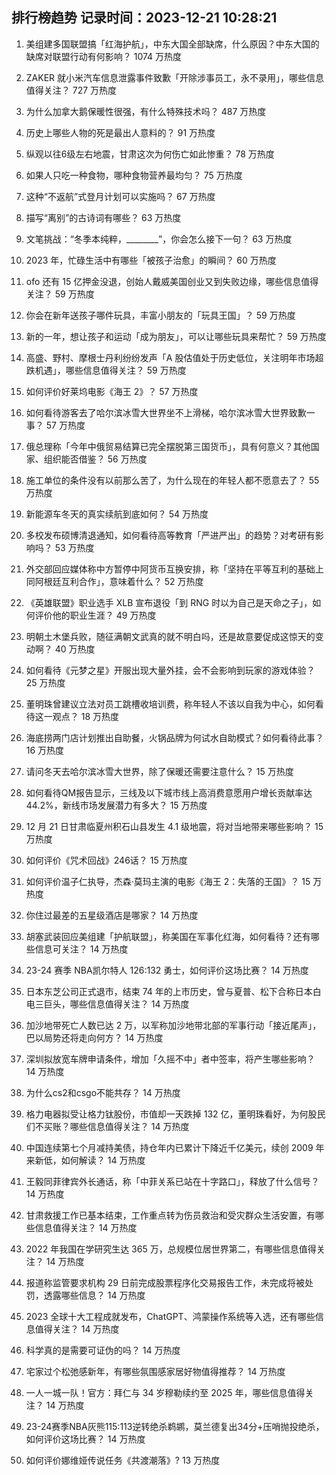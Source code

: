 
## 排行榜趋势 记录时间：2023-12-21 10:28:21
  
  1. 美组建多国联盟搞「红海护航」，中东大国全部缺席，什么原因？中东大国的缺席对联盟行动有何影响？ 1074 万热度
    
  2. ZAKER 就小米汽车信息泄露事件致歉「开除涉事员工，永不录用」，哪些信息值得关注？ 727 万热度
    
  3. 为什么加拿大鹅保暖性很强，有什么特殊技术吗？ 487 万热度
    
  4. 历史上哪些人物的死是最出人意料的？ 91 万热度
    
  5. 纵观以往6级左右地震，甘肃这次为何伤亡如此惨重？ 78 万热度
    
  6. 如果人只吃一种食物，哪种食物营养最均匀？ 75 万热度
    
  7. 这种“不返航”式登月计划可以实施吗？ 67 万热度
    
  8. 描写“离别”的古诗词有哪些？ 63 万热度
    
  9. 文笔挑战：“冬季本纯粹，________”，你会怎么接下一句？ 63 万热度
    
  10. 2023 年，忙碌生活中有哪些「被孩子治愈」的瞬间？ 60 万热度
    
  11. ofo 还有 15 亿押金没退，创始人戴威美国创业又到失败边缘，哪些信息值得关注？ 59 万热度
    
  12. 你会在新年送孩子哪件玩具，丰富小朋友的「玩具王国」？ 59 万热度
    
  13. 新的一年，想让孩子和运动「成为朋友」，可以让哪些玩具来帮忙？ 59 万热度
    
  14. 高盛、野村、摩根士丹利纷纷发声「A 股估值处于历史低位，关注明年市场超跌机遇」，哪些信息值得关注？ 59 万热度
    
  15. 如何评价好莱坞电影《海王 2》？ 57 万热度
    
  16. 如何看待游客去了哈尔滨冰雪大世界坐不上滑梯，哈尔滨冰雪大世界致歉一事？ 57 万热度
    
  17. 俄总理称「今年中俄贸易结算已完全摆脱第三国货币」，具有何意义？其他国家、组织能否借鉴？ 56 万热度
    
  18. 施工单位的条件没有以前那么苦了，为什么现在的年轻人都不愿意去了？ 55 万热度
    
  19. 新能源车冬天的真实续航到底如何？ 54 万热度
    
  20. 多校发布硕博清退通知，如何看待高等教育「严进严出」的趋势？对考研有影响吗？ 53 万热度
    
  21. 外交部回应媒体称中方暂停中阿货币互换安排，称「坚持在平等互利的基础上同阿根廷互利合作」，意味着什么？ 52 万热度
    
  22. 《英雄联盟》职业选手 XLB 宣布退役「到 RNG 时以为自己是天命之子」，如何评价他的职业生涯？ 49 万热度
    
  23. 明朝土木堡兵败，随征满朝文武真的就不明白吗，还是故意要促成这惊天的变动啊？ 40 万热度
    
  24. 如何看待《元梦之星》开服出现大量外挂，会不会影响到玩家的游戏体验？ 25 万热度
    
  25. 董明珠曾建议立法对员工跳槽收培训费，称年轻人不该以自我为中心，如何看待这一观点？ 18 万热度
    
  26. 海底捞两门店计划推出自助餐，火锅品牌为何试水自助模式？如何看待此事？ 16 万热度
    
  27. 请问冬天去哈尔滨冰雪大世界，除了保暖还需要注意什么？ 15 万热度
    
  28. 如何看待QM报告显示，三线及以下城市线上高消费意愿用户增长贡献率达44.2%，新线市场发展潜力有多大？ 15 万热度
    
  29. 12 月 21 日甘肃临夏州积石山县发生 4.1 级地震，将对当地带来哪些影响？ 15 万热度
    
  30. 如何评价《咒术回战》246话？ 15 万热度
    
  31. 如何评价温子仁执导，杰森·莫玛主演的电影《海王 2：失落的王国》？ 15 万热度
    
  32. 你住过最差的五星级酒店是哪家？ 14 万热度
    
  33. 胡塞武装回应美组建「护航联盟」，称美国在军事化红海，如何看待？还有哪些信息可关注？ 14 万热度
    
  34. 23-24 赛季 NBA凯尔特人 126:132 勇士，如何评价这场比赛？ 14 万热度
    
  35. 日本东芝公司正式退市，结束 74 年的上市历史，曾与夏普、松下合称日本白电三巨头，哪些信息值得关注？ 14 万热度
    
  36. 加沙地带死亡人数已达 2 万，以军称加沙地带北部的军事行动「接近尾声」，巴以局势还将走向何方？ 14 万热度
    
  37. 深圳拟放宽车牌申请条件，增加「久摇不中」者中签率，将产生哪些影响？ 14 万热度
    
  38. 为什么cs2和csgo不能共存？ 14 万热度
    
  39. 格力电器拟受让格力钛股份，市值却一天跌掉 132 亿，董明珠看好，为何股民们不买账？哪些信息值得关注？ 14 万热度
    
  40. 中国连续第七个月减持美债，持仓年内已累计下降近千亿美元，续创 2009 年来新低，如何解读？ 14 万热度
    
  41. 王毅同菲律宾外长通话，称「中菲关系已站在十字路口」，释放了什么信号？ 14 万热度
    
  42. 甘肃救援工作已基本结束，工作重点转为伤员救治和受灾群众生活安置，有哪些信息值得关注？ 14 万热度
    
  43. 2022 年我国在学研究生达 365 万，总规模位居世界第二，有哪些信息值得关注？ 14 万热度
    
  44. 报道称监管要求机构 29 日前完成股票程序化交易报告工作，未完成将被处罚，透露哪些信息？ 14 万热度
    
  45. 2023 全球十大工程成就发布，ChatGPT、鸿蒙操作系统等入选，还有哪些信息值得关注？ 14 万热度
    
  46. 科学真的是需要可证伪的吗？ 14 万热度
    
  47. 宅家过个松弛感新年，有哪些氛围感家居好物值得推荐？ 14 万热度
    
  48. 一人一城一队！官方：拜仁与 34 岁穆勒续约至 2025 年，哪些信息值得关注？ 14 万热度
    
  49. 23-24赛季NBA灰熊115:113逆转绝杀鹈鹕，莫兰德复出34分+压哨抛投绝杀，如何评价这场比赛？ 14 万热度
    
  50. 如何评价娜维娅传说任务《共渡潮落》? 13 万热度
    